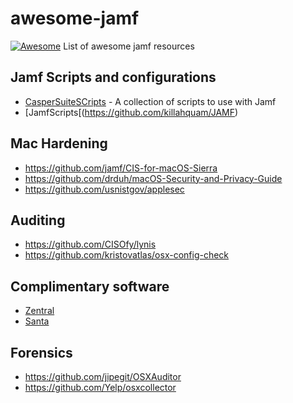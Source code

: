 # awesome-jamf
[![Awesome](https://cdn.rawgit.com/sindresorhus/awesome/d7305f38d29fed78fa85652e3a63e154dd8e8829/media/badge.svg)](https://github.com/sindresorhus/awesome)
List of awesome jamf resources




## Jamf Scripts and configurations
- [CasperSuiteSCripts](https://github.com/mm2270/CasperSuiteScripts) - A collection of scripts to use with Jamf
- [JamfScripts[(https://github.com/killahquam/JAMF)

## Mac Hardening
- https://github.com/jamf/CIS-for-macOS-Sierra
- https://github.com/drduh/macOS-Security-and-Privacy-Guide
- https://github.com/usnistgov/applesec


## Auditing
- https://github.com/CISOfy/lynis
- https://github.com/kristovatlas/osx-config-check

## Complimentary software
- [Zentral](https://github.com/zentralopensource/zentral)
- [Santa](https://github.com/google/santa)

## Forensics
- https://github.com/jipegit/OSXAuditor
- https://github.com/Yelp/osxcollector

